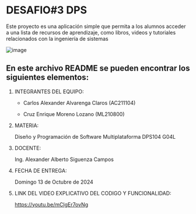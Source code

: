 # DESAFIO#3 DPS
Este proyecto es una aplicación simple que permita a los alumnos acceder a una lista de recursos de 
aprendizaje, como libros, videos y tutoriales relacionados con la ingeniería de sistemas

![image](https://user-images.githubusercontent.com/79995182/188522186-37932faa-4194-4c29-b288-f1530fa68e41.png)

 ## En este archivo README se pueden encontrar los siguientes elementos:

 1) INTEGRANTES DEL EQUIPO:

    - Carlos Alexander Alvarenga Claros (AC211104)
    
    - Cruz Enrique Moreno Lozano (ML210800)
     
     
 3) MATERIA:

     Diseño y Programación de Software Multiplataforma DPS104 G04L
 4) DOCENTE:

      Ing. Alexander Alberto Siguenza Campos

 5) FECHA DE ENTREGA:

      Domingo 13 de Octubre de 2024
      
 6) LINK DEL VIDEO EXPLICATIVO DEL CODIGO Y FUNCIONALIDAD:
    
      https://youtu.be/mClgEr7ovNg
 
